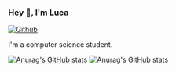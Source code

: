 ### Hey 👋, I'm Luca

[![Github](https://img.shields.io/github/followers/lucamartinet7?label=Follow&style=social)](https://github.com/lucamartinet7)

I'm a computer science student.

[![Anurag's GitHub stats](https://github-readme-stats.vercel.app/api?username=lucamartinet7)](https://github.com/lucamartinet7/github-readme-stats)
![Anurag's GitHub stats](https://github-readme-stats.vercel.app/api?username=lucamartinet7&show_icons=true&theme=radical)
